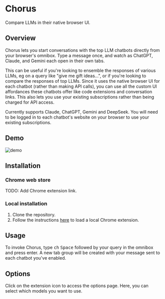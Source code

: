 # Chorus
Compare LLMs in their native browser UI.

## Overview

Chorus lets you start conversations with the top LLM chatbots directly from your browser's omnibox. Type a message once, and watch as ChatGPT, Claude, and Gemini each open in their own tabs.

This can be useful if you're looking to ensemble the responses of various LLMs, eg on a query like "give me gift ideas...", or if you're looking to compare the responses of top LLMs. Since it uses the native browser UI for each chatbot (rather than making API calls), you can use all the custom UI affordances these chatbots offer like code extensions and conversation links. This also lets you use your existing subscriptions rather than being charged for API access.

Currently supports Claude, ChatGPT, Gemini and DeepSeek. You will need to be logged in to each chatbot's website on your browser to use your existing subscriptions.

## Demo
![demo](assets/output.gif)

## Installation

### Chrome web store
TODO: Add Chrome extension link.

### Local installation

1. Clone the repository.
2. Follow the instructions [here](https://developer.chrome.com/docs/extensions/get-started/tutorial/hello-world#load-unpacked) to load a local Chrome extension.

## Usage

To invoke Chorus, type <kbd>ch</kbd> <kbd>Space</kbd> followed by your query in the omnibox and press enter. A new tab group will be created with your message sent to each chatbot you've enabled.

## Options

Click on the extension icon to access the options page. Here, you can select which models you want to use.
